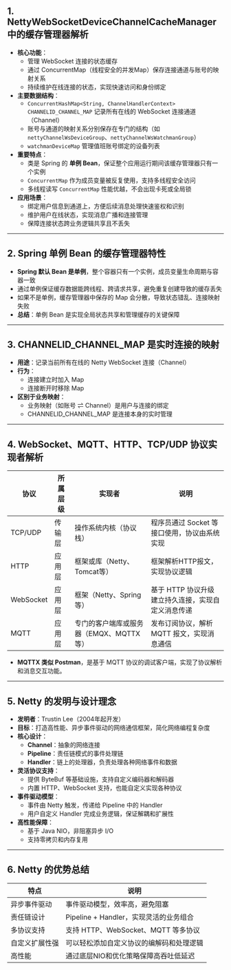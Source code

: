 ## 1. NettyWebSocketDeviceChannelCacheManager中的缓存管理器解析

- **核心功能**：
  - 管理 WebSocket 连接的状态缓存
  - 通过 ConcurrentMap（线程安全的并发Map）保存连接通道与账号的映射关系
  - 持续维护在线连接的状态，实现快速访问和身份绑定
- **主要数据结构**：
  - `ConcurrentHashMap<String, ChannelHandlerContext> CHANNELID_CHANNEL_MAP`
     记录所有在线的 WebSocket 连接通道（Channel）
  - 账号与通道的映射关系分别保存在专门的结构（如 `nettyChannelWsDeviceGroup`、`nettyChannelWsWatchmanGroup`）
  - `watchmanDeviceMap` 管理值班账号绑定的设备列表
- **重要特点**：
  - 类是 Spring 的 **单例 Bean**，保证整个应用运行期间该缓存管理器只有一个实例
  - `ConcurrentMap` 作为成员变量被反复使用，支持多线程安全访问
  - 多线程读写 `ConcurrentMap` 性能优越，不会出现卡死或全局锁
- **应用场景**：
  - 绑定用户信息到通道上，方便后续消息处理快速鉴权和识别
  - 维护用户在线状态，实现消息广播和连接管理
  - 保障连接状态跨业务逻辑共享且不丢失

------

## 2. Spring 单例 Bean 的缓存管理器特性

- **Spring 默认 Bean 是单例**，整个容器只有一个实例，成员变量生命周期与容器一致
- 通过单例保证缓存数据能跨线程、跨请求共享，避免重复创建导致的缓存丢失
- 如果不是单例，缓存管理器中保存的 Map 会分散，导致状态错乱、连接映射失败
- **总结**：单例 Bean 是实现全局状态共享和管理缓存的关键保障

------

## 3. CHANNELID_CHANNEL_MAP 是实时连接的映射

- **用途**：记录当前所有在线的 Netty WebSocket 连接（Channel）
- **行为**：
  - 连接建立时加入 Map
  - 连接断开时移除 Map
- **区别于业务映射**：
  - 业务映射（如账号 ⇌ Channel）是用户与连接的绑定
  - CHANNELID_CHANNEL_MAP 是连接本身的实时管理

------

## 4. WebSocket、MQTT、HTTP、TCP/UDP 协议实现者解析

| 协议      | 所属层级 | 实现者                                  | 说明                                               |
| --------- | -------- | --------------------------------------- | -------------------------------------------------- |
| TCP/UDP   | 传输层   | 操作系统内核（协议栈）                  | 程序员通过 Socket 等接口使用，协议由系统实现       |
| HTTP      | 应用层   | 框架或库（Netty、Tomcat等）             | 框架解析HTTP报文，实现协议逻辑                     |
| WebSocket | 应用层   | 框架（Netty、Spring等）                 | 基于 HTTP 协议升级建立持久连接，实现自定义消息传递 |
| MQTT      | 应用层   | 专门的客户端库或服务器（EMQX、MQTTX等） | 发布订阅协议，解析 MQTT 报文，实现消息通信         |



- **MQTTX 类似 Postman**，是基于 MQTT 协议的调试客户端，实现了协议解析和消息交互功能。

------

## 5. Netty 的发明与设计理念

- **发明者**：Trustin Lee（2004年起开发）
- **目标**：打造高性能、异步事件驱动的网络通信框架，简化网络编程复杂度
- **核心设计**：
  - **Channel**：抽象的网络连接
  - **Pipeline**：责任链模式的事件处理链
  - **Handler**：链上的处理器，负责处理各种网络事件和数据
- **灵活协议支持**：
  - 提供 ByteBuf 等基础设施，支持自定义编码器和解码器
  - 内置 HTTP、WebSocket 支持，也能自定义实现各种协议
- **事件驱动模型**：
  - 事件由 Netty 触发，传递给 Pipeline 中的 Handler
  - 用户自定义 Handler 完成业务逻辑，保证解耦和扩展性
- **高性能保障**：
  - 基于 Java NIO，非阻塞异步 I/O
  - 支持零拷贝和内存复用

------

## 6. Netty 的优势总结

| 特点           | 说明                                     |
| -------------- | ---------------------------------------- |
| 异步事件驱动   | 事件驱动模型，效率高，避免阻塞           |
| 责任链设计     | Pipeline + Handler，实现灵活的业务组合   |
| 多协议支持     | 支持 HTTP、WebSocket、MQTT 等多协议      |
| 自定义扩展性强 | 可以轻松添加自定义协议的编解码和处理逻辑 |
| 高性能         | 通过底层NIO和优化策略保障高吞吐低延迟    |